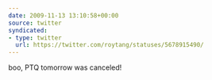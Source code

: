 ```yaml
---
date: 2009-11-13 13:10:58+00:00
source: twitter
syndicated:
- type: twitter
  url: https://twitter.com/roytang/statuses/5678915490/
---
```


boo, PTQ tomorrow was canceled!